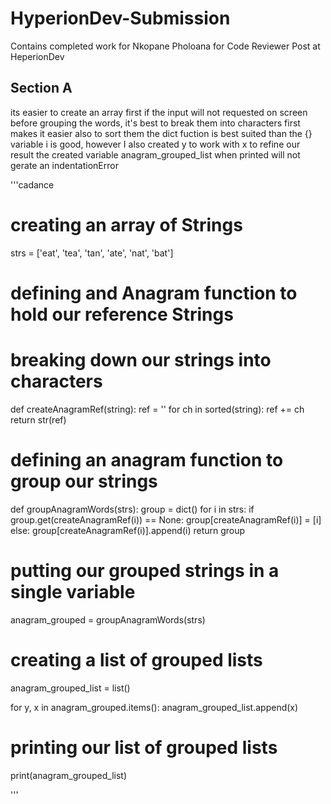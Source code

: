 # HyperionDev-Submission
Contains completed work for Nkopane Pholoana for Code Reviewer Post at HeperionDev

## Section A

its easier to create an array first if the input will not requested on screen
before grouping the words, it's best to break them into characters first
makes it easier also to sort them
the dict fuction is best suited than the {}
variable i is good, however I also created y to work with x to refine our result
the created variable anagram_grouped_list when printed will not gerate an indentationError

'''cadance
# creating an array of Strings
strs = ['eat', 'tea',  'tan',  'ate', 'nat', 'bat']

# defining and Anagram function to hold our reference Strings
# breaking down our strings into characters
def createAnagramRef(string):
    ref = ''
    for ch in sorted(string):
        ref += ch
    return str(ref)

# defining an anagram function to group our strings
def groupAnagramWords(strs):
    group = dict()
    for i in strs:
        if group.get(createAnagramRef(i)) == None:
            group[createAnagramRef(i)] = [i]
        else:
            group[createAnagramRef(i)].append(i)
    return group

# putting our grouped strings in a single variable 
anagram_grouped = groupAnagramWords(strs)

# creating a list of grouped lists
anagram_grouped_list = list()
 
for y, x in anagram_grouped.items():
    anagram_grouped_list.append(x)
    
# printing our list of grouped lists
print(anagram_grouped_list)


'''
